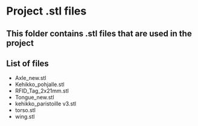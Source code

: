 # Project .stl files

## This folder contains .stl files that are used in the project

## List of files

* Axle_new.stl
* Kehikko_pohjalle.stl
* RFID_Tag_2x21mm.stl
* Tongue_new.stl
* kehikko_paristoille v3.stl
* torso.stl
* wing.stl
